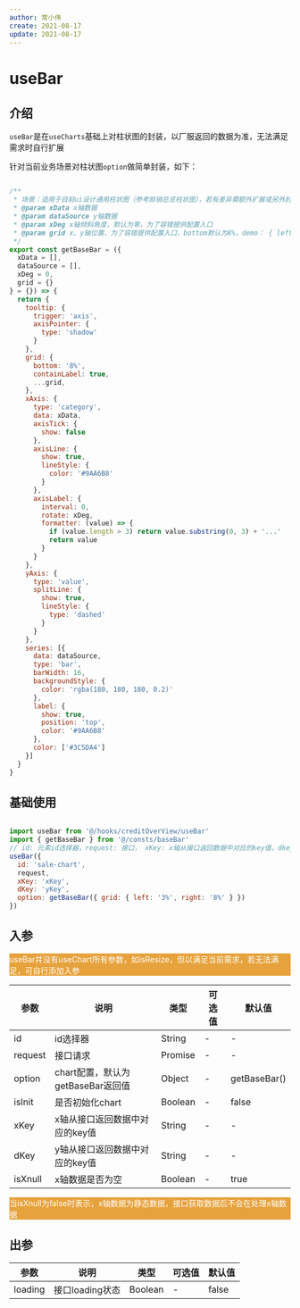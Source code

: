 ```yaml
---
author: 常小伟
create: 2021-08-17
update: 2021-08-17
---
```


# useBar

## 介绍

```useBar```是在```useCharts```基础上对柱状图的封装，以厂服返回的数据为准，无法满足需求时自行扩展

针对当前业务场景对柱状图```option```做简单封装，如下：

```js

/**
 * 场景：适用于目前ui设计通用柱状图（参考赊销总览柱状图），若有差异需额外扩展或另外封装
 * @param xData x轴数据
 * @param dataSource y轴数据
 * @param xDeg x轴倾斜角度，默认为零，为了容错提供配置入口
 * @param grid x、y轴位置，为了容错提供配置入口，bottom默认为8%，demo： { left: '1%', right: '1%' }
 */
export const getBaseBar = ({
  xData = [],
  dataSource = [],
  xDeg = 0,
  grid = {}
} = {}) => {
  return {
    tooltip: {
      trigger: 'axis',
      axisPointer: {
        type: 'shadow'
      }
    },
    grid: {
      bottom: '8%',
      containLabel: true,
      ...grid,
    },
    xAxis: {
      type: 'category',
      data: xData,
      axisTick: {
        show: false
      },
      axisLine: {
        show: true,
        lineStyle: {
          color: '#9AA6B8'
        }
      },
      axisLabel: {
        interval: 0,
        rotate: xDeg,
        formatter: (value) => {
          if (value.length > 3) return value.substring(0, 3) + '...'
          return value
        }
      }
    },
    yAxis: {
      type: 'value',
      splitLine: {
        show: true,
        lineStyle: {
          type: 'dashed'
        }
      }
    },
    series: [{
      data: dataSource,
      type: 'bar',
      barWidth: 16,
      backgroundStyle: {
        color: 'rgba(180, 180, 180, 0.2)'
      },
      label: {
        show: true,
        position: 'top',
        color: '#9AA6B8'
      },
      color: ['#3C5DA4']
    }]
  }
}
```


## 基础使用

```js

import useBar from '@/hooks/creditOverView/useBar'
import { getBaseBar } from '@/consts/baseBar'
// id: 元素id选择器，request: 接口， xKey: x轴从接口返回数据中对应的key值，dkey：y轴从接口返回数据中对应的key值，option：chart配置
useBar({
  id: 'sale-chart',
  request,
  xKey: 'xKey',
  dKey: 'yKey',
  option: getBaseBar({ grid: { left: '3%', right: '8%' } })
})

```

## 入参

<p style="background: #E6A23C; color: #fff;">useBar并没有useChart所有参数，如isResize，但以满足当前需求，若无法满足，可自行添加入参</p>

| 参数        | 说明         | 类型        | 可选值        | 默认值  |
|-------------|--------------|-------------|--------------|---------|
| id | id选择器 | String | - | - |
| request | 接口请求 | Promise | - | - |
| option | chart配置，默认为getBaseBar返回值 | Object | - | getBaseBar() |
| isInit | 是否初始化chart | Boolean | - | false |
| xKey | x轴从接口返回数据中对应的key值 | String | - | - |
| dKey | y轴从接口返回数据中对应的key值 | String | - | - |
| isXnull | x轴数据是否为空 | Boolean | - | true |

<p style="background: #E6A23C; color: #fff;">当isXnull为false时表示，x轴数据为静态数据，接口获取数据后不会在处理x轴数据</p>

## 出参

| 参数        | 说明         | 类型        | 可选值        | 默认值  |
|-------------|--------------|-------------|--------------|---------|
| loading | 接口loading状态 | Boolean | - | false |

